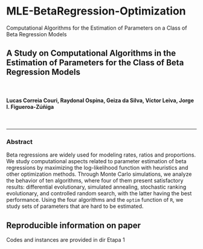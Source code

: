 # MLE-BetaRegression-Optimization
Computational Algorithms for the Estimation of Parameters on a  Class of Beta Regression Models

## A Study on Computational Algorithms in the Estimation of Parameters for the Class of Beta Regression Models

</br>

#### Lucas Correia Couri, Raydonal Ospina, Geiza da Silva, Víctor Leiva, Jorge I. Figueroa-Zúñiga

</br>


---
### Abstract

Beta regressions are widely used for modeling rates, ratios and proportions. We study computational aspects related to parameter 
estimation of beta regressions by maximizing the log-likelihood function with heuristics and other optimization methods. 
Through Monte Carlo simulations, we analyze the behavior of ten algorithms, where four of them  present satisfactory results: 
differential evolutionary,  simulated annealing,  stochastic ranking evolutionary,  and controlled random search, with the latter 
having the best performance.  Using the four algorithms and the <code>optim</code> function of <code>R</code>, we study sets 
of parameters that are hard to be estimated. 

## Reproducible information on paper

 Codes and instances are provided in dir Etapa 1
